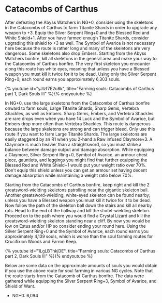 # Catacombs of Carthus

After defeating the Abyss Watchers in NG+0, consider using the skeletons in the
Catacombs of Carthus to farm Titanite Shards in order to upgrade any weapon to
+3. Equip the Silver Serpent Ring+0 and the Blessed Red and White Shield+1.
After you have farmed enough Titanite Shards, consider upgrading this shield to
+3 as well. The Symbol of Avarice is not necessary here because the route is
rather long and many of the skeletons are very dangerous. Some skeletons also
drop Embers. Starting from the Abyss Watchers bonfire, kill all skeletons in the
general area and make your way to the Catacombs of Carthus bonfire. The very
first skeleton you encounter along this route has white eyes, meaning that
unless you have a Blessed weapon you must kill it twice for it to be dead. Using
only the Silver Serpent Ring+0, each round earns you approximately 6,303 souls.

{% youtube id="yJlzf7E2u8k", title="Farming souls: Catacombs of Carthus part 1, Dark Souls III" %}{% endyoutube %}

In NG+0, use the large skeletons from the Catacombs of Carthus bonfire onward to
farm souls, Large Titanite Shards, Sharp Gems, Vertebra Shackles, as well as
Embers. Sharp Gems, Embers, and Vertebra Shackles are rare drops even when you
have 14 Luck and the Symbol of Avarice, but Embers drop more often than Vertebra
Shackles. This route is dangerous because the large skeletons are strong and can
trigger bleed. Only use this route if you want to farm Large Titanite Shards.
The large skeletons are easily staggered by an R1 when you 2-hand a Raw infused
Claymore+3. A Claymore is much heavier than a straightsword, so you must strike
a balance between damage output and damage absorption. While equipping a
Claymore, Silver Serpent Ring+0, Symbol of Avarice, an armour chest piece,
gauntlets, and leggings you might find that further equipping the Blessed Red
and White Shield+1 would put your weight ratio over 70%. Don't equip this shield
unless you can get an armour set having decent damage absorption while
maintaining a weight ratio below 70%.

Starting from the Catacombs of Carthus bonfire, keep right and kill the 2
greatsword-wielding skeletons patrolling near the gigantic skeleton ball.
Another greatsword-wielding, white-eyed skeleton can be found nearby; unless you
have a Blessed weapon you must kill it twice for it to be dead. Now follow the
path of the skeleton ball down the stairs and kill all nearby rats. Head to the
end of the hallway and kill the shotel-wielding skeleton. Proceed on to the path
where you would find a Crystal Lizard and kill the greatsword-wielding skeleton
standing near a cliff. By now you would be low on Estus and/or HP so consider
ending your round here. Using the Silver Serpent Ring+0 and the Symbol of
Avarice, each round earns you approximately 4,139 souls, which is worse than the
soul farming routes for Crucifixion Woods and Farron Keep.

{% youtube id="1LgLBThkjDE", title="Farming souls: Catacombs of Carthus part 2, Dark Souls III" %}{% endyoutube %}

Below are some data on the approximate amounts of souls you would obtain if you
use the above route for soul farming in various NG cycles. Note that the route
starts from the Catacomb of Carthus bonfire. The data were gathered while
equipping the Silver Serpent Ring+3, Symbol of Avarice, and Shield of Want.

-   NG+0: 6,094
